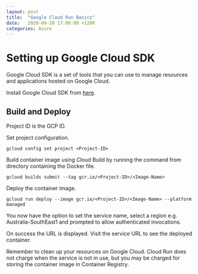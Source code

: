 ```yaml
---
layout: post
title:  "Google Cloud Run Basics"
date:   2020-09-20 17:00:00 +1200
categories: Azure
---
```


# Setting up Google Cloud SDK

Google Cloud SDK is a set of tools that you can use to manage resources and applications hosted on Google Cloud.

Install Google Cloud SDK from [here](https://cloud.google.com/sdk/docs/install).

## Build and Deploy

Project ID is the GCP ID.

Set project configuration.

`gcloud config set project <Project-ID>`

Build container image using Cloud Build by running the command from directory containing the Docker file.

`gcloud builds submit --tag gcr.io/<Project-ID>/<Image-Name>`

Deploy the container image.

`gcloud run deploy --image gcr.io/<Project-ID>/<Image-Name> --platform managed`

You now have the option to set the service name, select a region e.g. Australia-SouthEast1 and prompted to allow authenticated invocations.

On success the URL is displayed. Visit the service URL to see the deployed container.

Remember to clean up your resources on Google Cloud. Cloud Run does not charge when the service is not in use, but you may be charged for storing the container image in Container Registry.